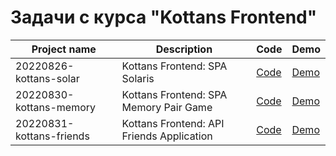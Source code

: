# Задачи с курса "Kottans Frontend"

| Project name                | Description                                 | Code                                                                                                         | Demo
|-----------------------------|---------------------------------------------|--------------------------------------------------------------------------------------------------------------|--------------------------------------------------------------------------------------------
| 20220826-kottans-solar      | Kottans Frontend: SPA Solaris               | [Code](https://github.com/hisbvdis/training-works-js/tree/main/20220831-kottans/20220826-kottans-solar)      | [Demo](https://hisbvdis.github.io/training-works-js/20220831-kottans/20220826-kottans-solar)
| 20220830-kottans-memory     | Kottans Frontend: SPA Memory Pair Game      | [Code](https://github.com/hisbvdis/training-works-js/tree/main/20220831-kottans/20220830-kottans-memory)     | [Demo](https://hisbvdis.github.io/training-works-js/20220831-kottans/20220830-kottans-memory)
| 20220831-kottans-friends    | Kottans Frontend: API Friends Application   | [Code](https://github.com/hisbvdis/training-works-js/tree/main/20220831-kottans/20220831-kottans-friends)    | [Demo](https://hisbvdis.github.io/training-works-js/20220831-kottans/20220831-kottans-friends)
